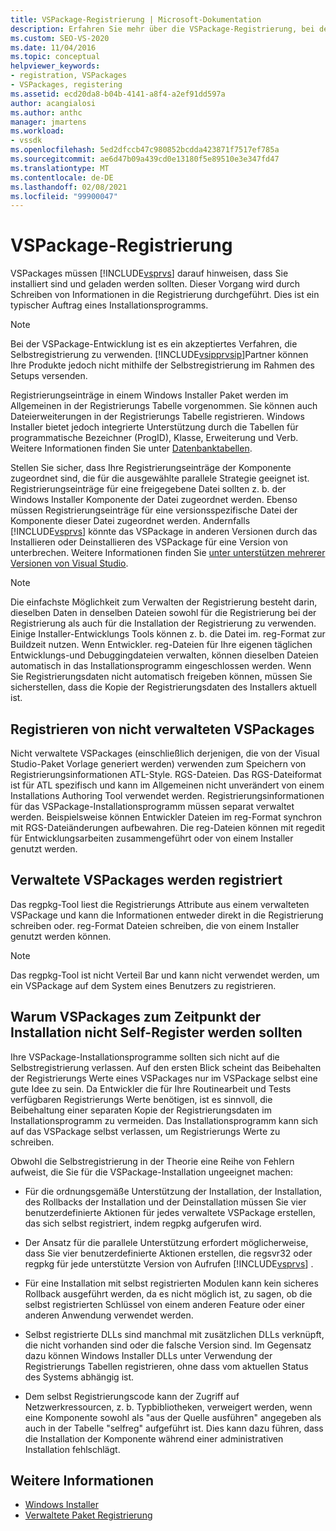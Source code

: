 ```yaml
---
title: VSPackage-Registrierung | Microsoft-Dokumentation
description: Erfahren Sie mehr über die VSPackage-Registrierung, bei der Pakete Visual Studio anweisen, dass Sie installiert sind und durch das Schreiben von Informationen in die Registrierung geladen werden sollten.
ms.custom: SEO-VS-2020
ms.date: 11/04/2016
ms.topic: conceptual
helpviewer_keywords:
- registration, VSPackages
- VSPackages, registering
ms.assetid: ecd20da8-b04b-4141-a8f4-a2ef91dd597a
author: acangialosi
ms.author: anthc
manager: jmartens
ms.workload:
- vssdk
ms.openlocfilehash: 5ed2dfccb47c980852bcdda423871f7517ef785a
ms.sourcegitcommit: ae6d47b09a439cd0e13180f5e89510e3e347fd47
ms.translationtype: MT
ms.contentlocale: de-DE
ms.lasthandoff: 02/08/2021
ms.locfileid: "99900047"
---
```

# <a name="vspackage-registration"></a>VSPackage-Registrierung
VSPackages müssen [!INCLUDE[vsprvs](../../code-quality/includes/vsprvs_md.md)] darauf hinweisen, dass Sie installiert sind und geladen werden sollten. Dieser Vorgang wird durch Schreiben von Informationen in die Registrierung durchgeführt. Dies ist ein typischer Auftrag eines Installationsprogramms.

> [!NOTE]
> Bei der VSPackage-Entwicklung ist es ein akzeptiertes Verfahren, die Selbstregistrierung zu verwenden. [!INCLUDE[vsipprvsip](../../extensibility/includes/vsipprvsip_md.md)]Partner können Ihre Produkte jedoch nicht mithilfe der Selbstregistrierung im Rahmen des Setups versenden.

 Registrierungseinträge in einem Windows Installer Paket werden im Allgemeinen in der Registrierungs Tabelle vorgenommen. Sie können auch Dateierweiterungen in der Registrierungs Tabelle registrieren. Windows Installer bietet jedoch integrierte Unterstützung durch die Tabellen für programmatische Bezeichner (ProgID), Klasse, Erweiterung und Verb. Weitere Informationen finden Sie unter [Datenbanktabellen](/windows/desktop/Msi/database-tables).

 Stellen Sie sicher, dass Ihre Registrierungseinträge der Komponente zugeordnet sind, die für die ausgewählte parallele Strategie geeignet ist. Registrierungseinträge für eine freigegebene Datei sollten z. b. der Windows Installer Komponente der Datei zugeordnet werden. Ebenso müssen Registrierungseinträge für eine versionsspezifische Datei der Komponente dieser Datei zugeordnet werden. Andernfalls [!INCLUDE[vsprvs](../../code-quality/includes/vsprvs_md.md)] könnte das VSPackage in anderen Versionen durch das Installieren oder Deinstallieren des VSPackage für eine Version von unterbrechen. Weitere Informationen finden Sie [unter unterstützen mehrerer Versionen von Visual Studio](../../extensibility/supporting-multiple-versions-of-visual-studio.md).

> [!NOTE]
> Die einfachste Möglichkeit zum Verwalten der Registrierung besteht darin, dieselben Daten in denselben Dateien sowohl für die Registrierung bei der Registrierung als auch für die Installation der Registrierung zu verwenden. Einige Installer-Entwicklungs Tools können z. b. die Datei im. reg-Format zur Buildzeit nutzen. Wenn Entwickler. reg-Dateien für Ihre eigenen täglichen Entwicklungs-und Debuggingdateien verwalten, können dieselben Dateien automatisch in das Installationsprogramm eingeschlossen werden. Wenn Sie Registrierungsdaten nicht automatisch freigeben können, müssen Sie sicherstellen, dass die Kopie der Registrierungsdaten des Installers aktuell ist.

## <a name="registering-unmanaged-vspackages"></a>Registrieren von nicht verwalteten VSPackages
 Nicht verwaltete VSPackages (einschließlich derjenigen, die von der Visual Studio-Paket Vorlage generiert werden) verwenden zum Speichern von Registrierungsinformationen ATL-Style. RGS-Dateien. Das RGS-Dateiformat ist für ATL spezifisch und kann im Allgemeinen nicht unverändert von einem Installations Authoring Tool verwendet werden. Registrierungsinformationen für das VSPackage-Installationsprogramm müssen separat verwaltet werden. Beispielsweise können Entwickler Dateien im reg-Format synchron mit RGS-Dateiänderungen aufbewahren. Die reg-Dateien können mit regedit für Entwicklungsarbeiten zusammengeführt oder von einem Installer genutzt werden.

## <a name="registering-managed-vspackages"></a>Verwaltete VSPackages werden registriert
 Das regpkg-Tool liest die Registrierungs Attribute aus einem verwalteten VSPackage und kann die Informationen entweder direkt in die Registrierung schreiben oder. reg-Format Dateien schreiben, die von einem Installer genutzt werden können.

> [!NOTE]
> Das regpkg-Tool ist nicht Verteil Bar und kann nicht verwendet werden, um ein VSPackage auf dem System eines Benutzers zu registrieren.

## <a name="why-vspackages-should-not-self-register-at-install-time"></a>Warum VSPackages zum Zeitpunkt der Installation nicht Self-Register werden sollten
 Ihre VSPackage-Installationsprogramme sollten sich nicht auf die Selbstregistrierung verlassen. Auf den ersten Blick scheint das Beibehalten der Registrierungs Werte eines VSPackages nur im VSPackage selbst eine gute Idee zu sein. Da Entwickler die für Ihre Routinearbeit und Tests verfügbaren Registrierungs Werte benötigen, ist es sinnvoll, die Beibehaltung einer separaten Kopie der Registrierungsdaten im Installationsprogramm zu vermeiden. Das Installationsprogramm kann sich auf das VSPackage selbst verlassen, um Registrierungs Werte zu schreiben.

 Obwohl die Selbstregistrierung in der Theorie eine Reihe von Fehlern aufweist, die Sie für die VSPackage-Installation ungeeignet machen:

- Für die ordnungsgemäße Unterstützung der Installation, der Installation, des Rollbacks der Installation und der Deinstallation müssen Sie vier benutzerdefinierte Aktionen für jedes verwaltete VSPackage erstellen, das sich selbst registriert, indem regpkg aufgerufen wird.

- Der Ansatz für die parallele Unterstützung erfordert möglicherweise, dass Sie vier benutzerdefinierte Aktionen erstellen, die regsvr32 oder regpkg für jede unterstützte Version von Aufrufen [!INCLUDE[vsprvs](../../code-quality/includes/vsprvs_md.md)] .

- Für eine Installation mit selbst registrierten Modulen kann kein sicheres Rollback ausgeführt werden, da es nicht möglich ist, zu sagen, ob die selbst registrierten Schlüssel von einem anderen Feature oder einer anderen Anwendung verwendet werden.

- Selbst registrierte DLLs sind manchmal mit zusätzlichen DLLs verknüpft, die nicht vorhanden sind oder die falsche Version sind. Im Gegensatz dazu können Windows Installer DLLs unter Verwendung der Registrierungs Tabellen registrieren, ohne dass vom aktuellen Status des Systems abhängig ist.

- Dem selbst Registrierungscode kann der Zugriff auf Netzwerkressourcen, z. b. Typbibliotheken, verweigert werden, wenn eine Komponente sowohl als "aus der Quelle ausführen" angegeben als auch in der Tabelle "selfreg" aufgeführt ist. Dies kann dazu führen, dass die Installation der Komponente während einer administrativen Installation fehlschlägt.

## <a name="see-also"></a>Weitere Informationen
- [Windows Installer](/windows/desktop/Msi/windows-installer-portal)
- [Verwaltete Paket Registrierung](/previous-versions/bb166783(v=vs.100))